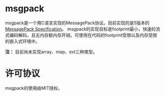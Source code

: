 # msgpack
 msgpack是一个用C语言实现的MessagePack协议。目前实现的是5版本的[MessagePack Specification](https://github.com/msgpack/msgpack/blob/master/spec.md)。
 msgpack的实现目标是footprint最小，快速的流式编码解码，且无内存额内存开销。可使用在代码的footprint受限以及内存受限的嵌入式环境中。
 
 **注：**
 目前尚未实现array、map、ext三种类型。
 
 # 许可协议
  msgpack的使用由MIT授权。
 
